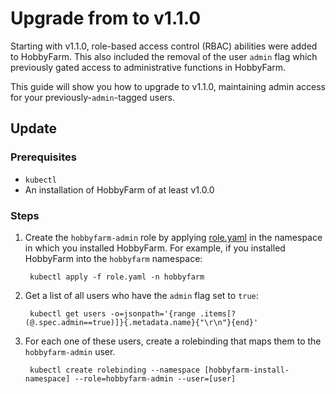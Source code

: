 # Upgrade from to v1.1.0

Starting with v1.1.0, role-based access control (RBAC) abilities were added to HobbyFarm. This also included the removal of the user `admin` flag which previously gated access to administrative functions in HobbyFarm. 

This guide will show you how to upgrade to v1.1.0, maintaining admin access for your previously-`admin`-tagged users. 

## Update

### Prerequisites

* `kubectl`
* An installation of HobbyFarm of at least v1.0.0

### Steps

1. Create the `hobbyfarm-admin` role by applying [role.yaml](role.yaml) in the namespace in which you installed HobbyFarm. For example, if you installed HobbyFarm into the `hobbyfarm` namespace:

        kubectl apply -f role.yaml -n hobbyfarm

2. Get a list of all users who have the `admin` flag set to `true`:

        kubectl get users -o=jsonpath='{range .items[?(@.spec.admin==true)]}{.metadata.name}{"\r\n"}{end}'

3. For each one of these users, create a rolebinding that maps them to the `hobbyfarm-admin` user. 

        kubectl create rolebinding --namespace [hobbyfarm-install-namespace] --role=hobbyfarm-admin --user=[user]